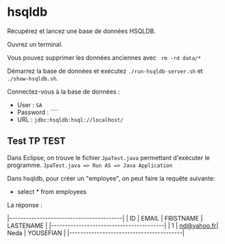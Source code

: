 
# hsqldb

Récupérez et lancez une base de données HSQLDB. 

Ouvrez un terminal. 

Vous pouvez supprimer les données anciennes avec `` rm -rd data/*``

Démarrez la base de données et exécutez ``./run-hsqldb-server.sh``  et ``./show-hsqldb.sh``.

Connectez-vous à la base de données : 
- User : ``SA``
- Password : ````
- URL : ``jdbc:hsqldb:hsql://localhost/``

## Test TP TEST
Dans Eclipse, on trouve le fichier ``JpaTest.java`` permettant d'exécuter le programme.
 ``JpaTest.java => Run AS => Java Application ``


Dans hsqldb, pour créer un "employee", on peut faire la requête suivante:

 - select * from employees
 
 La réponse : 
 
 |-----------------------------------------|
 | ID | EMAIL      | FRISTNAME | LASTENAME |
 |-----------------------------------------|
 | 1 | nd@yahoo.fr|    Neda	| YOUSEFIAN |
 |-----------------------------------------|

 
 
 

 
 
